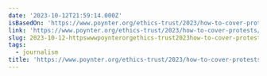 ```yaml
---
date: '2023-10-12T21:59:14.000Z'
isBasedOn: 'https://www.poynter.org/ethics-trust/2023/how-to-cover-protests/'
link: 'https://www.poynter.org/ethics-trust/2023/how-to-cover-protests/'
slug: 2023-10-12-httpswwwpoynterorgethics-trust2023how-to-cover-protests
tags:
  - journalism
title: 'https://www.poynter.org/ethics-trust/2023/how-to-cover-protests/'
---
```


